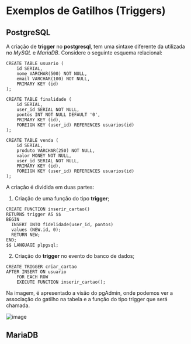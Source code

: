 # Exemplos de Gatilhos (Triggers)

## PostgreSQL

A criação de **trigger** no **postgresql**, tem uma sintaxe diferente da utilizada no _MySQL_ e _MariaDB_. Considere o seguinte esquema relacional:

```plpgsql
CREATE TABLE usuario ( 
	id SERIAL,
	nome VARCHAR(500) NOT NULL, 
	email VARCHAR(100) NOT NULL,
	PRIMARY KEY (id) 
);

CREATE TABLE finalidade ( 
	id SERIAL,
	user_id SERIAL NOT NULL, 
	pontos INT NOT NULL DEFAULT '0',
	PRIMARY KEY (id),
	FOREIGN KEY (user_id) REFERENCES usuarios(id) 
);

CREATE TABLE venda ( 
	id SERIAL,
	produto VARCHAR(250) NOT NULL, 
	valor MONEY NOT NULL,
	user_id SERIAL NOT NULL,
	PRIMARY KEY (id),
	FOREIGN KEY (user_id) REFERENCES usuarios(id)
);
```

A criação é dividida em duas partes:

1) Criação de uma função do tipo **trigger**;
```PLpgSQL
CREATE FUNCTION inserir_cartao() 
RETURNS trigger AS $$
BEGIN
  INSERT INTO fidelidade(user_id, pontos) 
  values (NEW.id, 0);
  RETURN NEW;
END;
$$ LANGUAGE plpgsql;
```

2) Criação do **trigger** no evento do banco de dados;
```PLpgSQL
CREATE TRIGGER criar_cartao 
AFTER INSERT ON usuario
    FOR EACH ROW 
    EXECUTE FUNCTION inserir_cartao();
```

Na imagem, é apresentado a visão do pgAdmin, onde podemos ver a associação do gatilho na tabela e a função do tipo trigger que será chamada.

![image](https://user-images.githubusercontent.com/2486325/166718849-c7d59d2c-aa64-4f7d-aa4e-255ace3b4662.png)

## MariaDB

